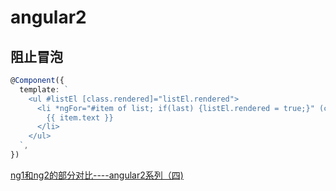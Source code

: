 # angular2

## 阻止冒泡

```typescript
@Component({
  template: `
    <ul #listEl [class.rendered]="listEl.rendered">
      <li *ngFor="#item of list; if(last) {listEl.rendered = true;}" (click)="list.push(Math.random()); $event.stopPropagation(); $event.preventDefault(); // Do other fancy stuff">
        {{ item.text }}
      </li>
    </ul>
  `,
})
```


[ng1和ng2的部分对比----angular2系列（四)](http://www.cnblogs.com/1wen/p/5564368.html)